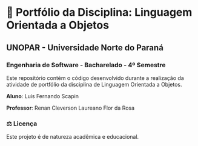 # 📂 Portfólio da Disciplina: Linguagem Orientada a Objetos
## UNOPAR - Universidade Norte do Paraná
### Engenharia de Software - Bacharelado - 4º Semestre

Este repositório contém o código desenvolvido durante a realização da atividade de portfólio da disciplina de Linguagem Orientada a Objetos.

**Aluno**: Luis Fernando Scapin

**Professor**: Renan Cleverson Laureano Flor da Rosa


### ⚖️ Licença

Este projeto é de natureza acadêmica e educacional.
